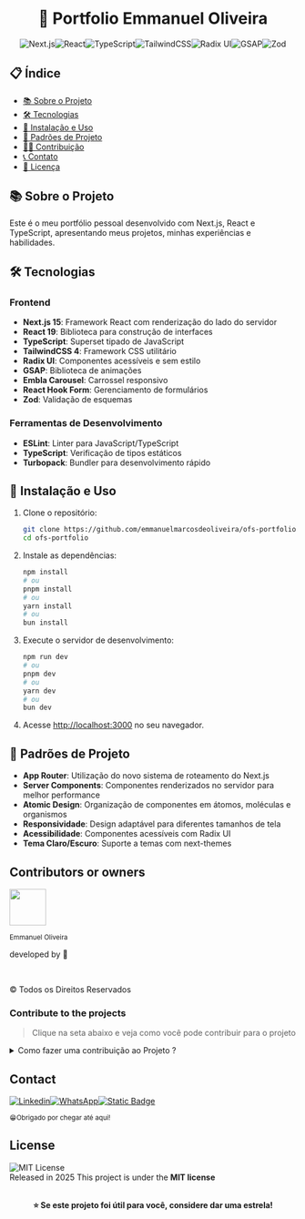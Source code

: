 <div align="center">

# 🚀 Portfolio Emmanuel Oliveira

![Next.js](https://img.shields.io/badge/Next.js-000000?style=plastic&logo=next.js&logoColor=white)![React](https://img.shields.io/badge/React-61DAFB?style=plastic&logo=react&logoColor=black)![TypeScript](https://img.shields.io/badge/TypeScript-3178C6?style=plastic&logo=typescript&logoColor=white)![TailwindCSS](https://img.shields.io/badge/TailwindCSS-06B6D4?style=plastic&logo=tailwindcss&logoColor=white)![Radix UI](https://img.shields.io/badge/Radix_UI-161618?style=plastic&logo=radix-ui&logoColor=white)![GSAP](https://img.shields.io/badge/GSAP-88CE02?style=plastic&logo=greensock&logoColor=black)![Zod](https://img.shields.io/badge/Zod-3E67B1?style=plastic&logo=zod&logoColor=white)

</div>

## 📋 Índice

- [📚 Sobre o Projeto](#-sobre-o-projeto)
- [🛠️ Tecnologias](#️-tecnologias)
- [🚀 Instalação e Uso](#-instalação-e-uso)
- [🧩 Padrões de Projeto](#-padrões-de-projeto)
- [👨‍💻 Contribuição](#-contribuição)
- [📞 Contato](#-contato)
- [📄 Licença](#-licença)

## 📚 Sobre o Projeto

Este é o meu portfólio pessoal desenvolvido com Next.js, React e TypeScript, apresentando meus projetos, minhas experiências e habilidades.

## 🛠️ Tecnologias

### Frontend

- **Next.js 15**: Framework React com renderização do lado do servidor
- **React 19**: Biblioteca para construção de interfaces
- **TypeScript**: Superset tipado de JavaScript
- **TailwindCSS 4**: Framework CSS utilitário
- **Radix UI**: Componentes acessíveis e sem estilo
- **GSAP**: Biblioteca de animações
- **Embla Carousel**: Carrossel responsivo
- **React Hook Form**: Gerenciamento de formulários
- **Zod**: Validação de esquemas

### Ferramentas de Desenvolvimento

- **ESLint**: Linter para JavaScript/TypeScript
- **TypeScript**: Verificação de tipos estáticos
- **Turbopack**: Bundler para desenvolvimento rápido

## 🚀 Instalação e Uso

1. Clone o repositório:

   ```bash
   git clone https://github.com/emmanuelmarcosdeoliveira/ofs-portfolio.git
   cd ofs-portfolio
   ```

2. Instale as dependências:

   ```bash
   npm install
   # ou
   pnpm install
   # ou
   yarn install
   # ou
   bun install
   ```

3. Execute o servidor de desenvolvimento:

   ```bash
   npm run dev
   # ou
   pnpm dev
   # ou
   yarn dev
   # ou
   bun dev
   ```

4. Acesse [http://localhost:3000](http://localhost:3000) no seu navegador.

## 🧩 Padrões de Projeto

- **App Router**: Utilização do novo sistema de roteamento do Next.js
- **Server Components**: Componentes renderizados no servidor para melhor performance
- **Atomic Design**: Organização de componentes em átomos, moléculas e organismos
- **Responsividade**: Design adaptável para diferentes tamanhos de tela
- **Acessibilidade**: Componentes acessíveis com Radix UI
- **Tema Claro/Escuro**: Suporte a temas com next-themes

## Contributors or owners

<img height="64px" src="https://res.cloudinary.com/delo0gvyb/image/upload/v1752287431/profile_mjvmdb.png">

<br>

<small>Emmanuel Oliveira</small>

developed by 💖

</br>

&copy; Todos os Direitos Reservados

### Contribute to the projects

> Clique na seta abaixo e veja como você pode contribuir para o projeto

<details close>
<summary>Como fazer uma contribuição ao Projeto ?</summary>
Familiarize-se com a documentação do projeto, que geralmente inclui guias de instalação.<br>
Explore o código do projeto para entender sua estrutura e funcionamento.
<br>

**Faça um Fork**

Crie uma cópia (fork) do repositório original em sua conta do GitHub.<br>

<img alt="Static Badge" src="https://img.shields.io/badge/-path?style=social&logo=git&label=GitHub%20Docs&color=%23000">
<a href="https://docs.github.com/pt/pull-requests/collaborating-with-pull-requests/working-with-forks/fork-a-repo"></a>

**Clone o Repositório**

Isso criará uma cópia local do projeto, onde você poderá fazer suas modificações.

<img alt="Static Badge" src="https://img.shields.io/badge/-path?style=social&logo=git&label=GitHub%20Docs&color=%23000">
<a href="https://docs.github.com/pt/repositories/creating-and-managing-repositories/cloning-a-repository"></a>

**Crie uma Nova Branch:**

Crie uma nova branch para isolar suas alterações.<br>
Isso facilita a organização do seu trabalho e a criação de pull requests.<br>

**Faça as Alterações:**

Crie funcionalidades, mude estilos ou resolva `bugs` que iram contribuir para a melhoria do Projeto.<br>

**Crie um Pull Request:**

Inclua uma descrição clara das suas alterações e explique como elas resolvem o problema ou melhoram o projeto.<br>
Solicitação: Envie um pull request para o repositório original, solicitando que suas alterações sejam incorporadas ao projeto.
<br>

**Revise e Responda a Feedback:**

Colabore: Os mantenedores do projeto podem solicitar alterações ou fornecer feedback sobre o seu código.

</details>

## Contact

[![Linkedin](https://img.shields.io/badge/--path?style=social&logo=Linkedin&logoColor=%230664C1&logoSize=auto&label=Linkedin&labelColor=%23fff&cacheSeconds=https%3A%2F%2Fwww.linkedin.com%2Fin%2Femmanuel-marcos-oliveira%2F)](https://www.linkedin.com/in/oliveira/emmanuel/)[![WhatsApp](https://img.shields.io/badge/--path?style=social&logo=WhatsApp&logoColor=%231F3833&logoSize=auto&label=WhatsApp&color=%23fff&cacheSeconds=https%3A%2F%2Fwa.me%2F5511968336094)](https://wa.me/5511968336094)<a href="mailto:oliveirafullstack@gmail.com"><img alt="Static Badge" src="https://img.shields.io/badge/--path?style=social&logo=Gmail&logoSize=auto&label=Gmail&cacheSeconds=--query&link=mailto%3Adev-oliveira%40outlook.com.br%22"> </a>

<sub>😁Obrigado por chegar até aqui!<sub>

## License

![MIT License](https://img.shields.io/badge/--path?style=plastic&logo=mit&logoSize=auto&label=license%20MIT&labelColor=%23555555&color=%2397CA00) <br>
Released in 2025 This project is under the **MIT license**<br>
<br>

<div align="center">
<strong>⭐ Se este projeto foi útil para você, considere dar uma estrela!</strong>
</div>
